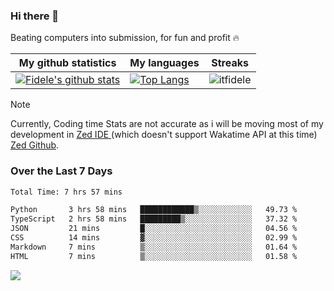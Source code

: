 ### Hi there 👋
<p>Beating computers into submission, for fun and profit 🔥</p>

|My github statistics|My languages|Streaks|
|-|-|-|
|[![Fidele's github stats](https://github-readme-stats.vercel.app/api?username=itfidele&count_private=true&show_icons=true&theme=dark&hide_title=true)](https://github.com/itfidele)|[![Top Langs](https://github-readme-stats.vercel.app/api/top-langs/?username=itfidele&show_icons=true&langs_count=8&theme=dark&layout=compact&hide_title=true)](https://github.com/itfidele)|![itfidele](https://github-readme-streak-stats.herokuapp.com/?user=itfidele&theme=dark)

> [!NOTE]  
> Currently, Coding time Stats are not accurate as i will be moving most of my development in <a href="https://zed.dev" target="_blank"> Zed IDE </a> (which doesn't support Wakatime API at this time) <a href="https://github.com/zed-industries/zed">Zed Github</a>.

### Over the Last 7 Days
<!--START_SECTION:waka-->

```txt
Total Time: 7 hrs 57 mins

Python       3 hrs 58 mins   ████████████▒░░░░░░░░░░░░   49.73 %
TypeScript   2 hrs 58 mins   █████████▒░░░░░░░░░░░░░░░   37.32 %
JSON         21 mins         █░░░░░░░░░░░░░░░░░░░░░░░░   04.56 %
CSS          14 mins         ▓░░░░░░░░░░░░░░░░░░░░░░░░   02.99 %
Markdown     7 mins          ▒░░░░░░░░░░░░░░░░░░░░░░░░   01.64 %
HTML         7 mins          ▒░░░░░░░░░░░░░░░░░░░░░░░░   01.58 %
```

<!--END_SECTION:waka-->



![](https://komarev.com/ghpvc/?username=itfidele)
